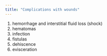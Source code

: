 ```yaml
---
title: "Complications with wounds"
---
```

1) hemorrhage and interstitial fluid loss (shock)
2) hematomas
3) infection
4) fistulas
5) dehiscence
6) evisceration

